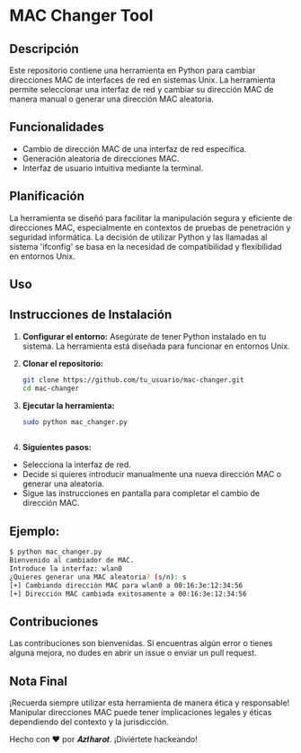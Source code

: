 # MAC Changer Tool

## Descripción

  Este repositorio contiene una herramienta en Python para cambiar direcciones MAC de interfaces de red en sistemas Unix. La herramienta permite seleccionar una interfaz de red y cambiar su dirección MAC de manera manual o generar una dirección 
  MAC aleatoria.

## Funcionalidades

- Cambio de dirección MAC de una interfaz de red específica.
- Generación aleatoria de direcciones MAC.
- Interfaz de usuario intuitiva mediante la terminal.

## Planificación

   La herramienta se diseñó para facilitar la manipulación segura y eficiente de direcciones MAC, especialmente en contextos de pruebas de penetración y seguridad informática. La decisión de utilizar Python y las llamadas al sistema 'ifconfig' se 
   basa en la necesidad de compatibilidad y flexibilidad en entornos Unix.

## Uso

## Instrucciones de Instalación

1. **Configurar el entorno:**
   Asegúrate de tener Python instalado en tu sistema. La herramienta está diseñada para funcionar en entornos Unix.

2. **Clonar el repositorio:**
   ```bash
   git clone https://github.com/tu_usuario/mac-changer.git
   cd mac-changer
   
3. **Ejecutar la herramienta:**
   ```bash
   sudo python mac_changer.py
  
4. **Siguientes pasos:**
* Selecciona la interfaz de red.
* Decide si quieres introducir manualmente una nueva dirección MAC o generar una aleatoria.
* Sigue las instrucciones en pantalla para completar el cambio de dirección MAC.

## Ejemplo:
  ```bash
$ python mac_changer.py
Bienvenido al cambiador de MAC.
Introduce la interfaz: wlan0
¿Quieres generar una MAC aleatoria? (s/n): s
[+] Cambiando dirección MAC para wlan0 a 00:16:3e:12:34:56
[+] Dirección MAC cambiada exitosamente a 00:16:3e:12:34:56
```
## Contribuciones
Las contribuciones son bienvenidas. Si encuentras algún error o tienes alguna mejora, no dudes en abrir un issue o enviar un pull request.

## Nota Final
¡Recuerda siempre utilizar esta herramienta de manera ética y responsable! Manipular direcciones MAC puede tener implicaciones legales y éticas dependiendo del contexto y la jurisdicción.

Hecho con ❤️ por 𝑨𝒛𝒕𝒉𝒂𝒓𝒐𝒕. ¡Diviértete hackeando!
